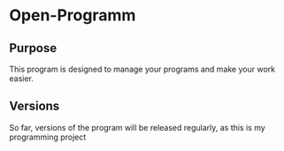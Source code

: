 ﻿<h1>Open-Programm</h1>
 
<h2>Purpose</h2>
<p>This program is designed to manage your programs and make your work easier.</p>
<h2>Versions</h2>
<p>
So far, versions of the program will be released regularly, as this is my programming project</p>
